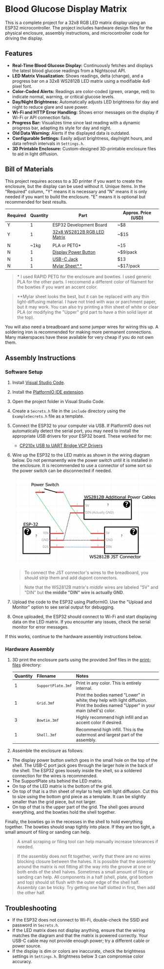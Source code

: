 # Blood Glucose Display Matrix

This is a complete project for a 32x8 RGB LED matrix display using an ESP32 microcontroller. The project includes hardware design files for the physical enclosure, assembly instructions, and microcontroller code for driving the display.

## Features

- **Real-Time Blood Glucose Display:** Continuously fetches and displays the latest blood glucose readings from a Nightscout API.
- **LED Matrix Visualization:** Shows readings, delta (change), and a progress bar on a 32x8 WS2812B LED matrix using a modifiable 4x6 pixel font.
- **Color-Coded Alerts:** Readings are color-coded (green, orange, red) to indicate normal, warning, or critical glucose levels.
- **Day/Night Brightness:** Automatically adjusts LED brightness for day and night to reduce glare and save power.
- **Wi-Fi and HTTP Error Handling:** Shows error messages on the display if Wi-Fi or API connection fails.
- **Progress Bar:** Visualizes time since last reading with a dynamic progress bar, adapting its style for day and night.
- **Old Data Warning:** Alerts if the displayed data is outdated.
- **Configurable Settings:** Easily adjust brightness, day/night hours, and data refresh intervals in `Settings.h`.
- **3D Printable Enclosure:** Custom-designed 3D-printable enclosure files to aid in light diffusion.

## Bill of Materials

This project requires access to a 3D printer if you want to create the enclosure, but the display can be used without it.
Unique items. In the "Required" column, "Y" means it is necessary and "N" means it is only needed if you want to build the enclosure. "E" means it is optional but recommended for best results.

| Required | Quantity | Part                                                                | Approx. Price (USD) |
| -------- | -------- | ------------------------------------------------------------------- | ------------------- |
| Y        | 1        | ESP32 Development Board                                             | ~$8                 |
| Y        | 1        | [32x8 WS2812B RGB LED Matrix](https://www.amazon.com/dp/B07P5TSKX8) | ~$15                |
|          |          |                                                                     |                     |
| N        | ~1kg     | PLA or PETG\*                                                       | ~15                 |
| N        | 1        | [Display Power Button](https://www.amazon.com/dp/B0D55TLT1K)        | ~$9/pack            |
| N        | 1        | [USB-C Jack](https://www.amazon.com/dp/B0D17K3CCY)                  | $13                 |
| N        | 1        | [Mylar Sheet\*\*](https://www.amazon.com/dp/B09BJTT6JH)             | ~$17/pack           |

> \* I used RAPID PETG for the enclosure and bowties. I used generic PLA for the other parts. I reccomend a different color of filament for the bowties if you want an accent color.

> \*\*Mylar sheet looks the best, but it can be replaced with any thin light-diffusing material. I have not tried with wax or parchment paper, but it may work. You can also try printing a thin sheet of white or clear PLA (or modifying the "Upper" grid part to have a thin solid layer at the top).

You will also need a breadboard and some jumper wires for wiring this up. A soldering iron is recommended for making more permanent connections. Many makerspaces have these available for very cheap if you do not own them.

## Assembly Instructions

### Software Setup

1. Install [Visual Studio Code](https://code.visualstudio.com/).
1. Install the [PlatformIO IDE extension](https://platformio.org/install/ide?install=vscode).
1. Open the project folder in Visual Studio Code.
1. Create a `Secrets.h` file in the `include` directory using the `ExampleSecrets.h` file as a template.
1. Connect the ESP32 to your computer via USB. If PlatformIO does not automatically detect the serial port, you may need to install the appropriate USB drivers for your ESP32 board. These worked for me:
   - [CP210x USB to UART Bridge VCP Drivers](https://www.silabs.com/software-and-tools/usb-to-uart-bridge-vcp-drivers?tab=downloads)
1. Wire up the ESP32 to the LED matrix as shown in the wiring diagram below. Do not permanently wire the power switch until it is installed in the enclosure. It is recommended to use a connector of some sort so the power switch can be disconnected if needed.
   ![Wiring Diagram](WiringSchematic.png)

   > To connect the JST connector's wires to the breadboard, you should strip them and add dupont connectors.

   > Note that the WS2812B matrix's _middle_ wires are labeled "5V" and "DIN" but **the middle "DIN" wire is actually GND**.

1. Upload the code to the ESP32 using PlatformIO. Use the "Upload and Monitor" option to see serial output for debugging.
1. Once uploaded, the ESP32 should connect to Wi-Fi and start displaying data on the LED matrix. If you encounter any issues, check the serial monitor for error messages.

If this works, continue to the hardware assembly instructions below.

### Hardware Assembly

1. 3D print the enclosure parts using the provided 3mf files in the [print-files](./print-files/) directory:

   | Quantity | Filename           | Notes                                                                                                                                 |
   | -------- | ------------------ | ------------------------------------------------------------------------------------------------------------------------------------- |
   | 1        | `SupportPlate.3mf` | Print in any color. This is entirely internal.                                                                                        |
   | 1        | `Grid.3mf`         | Print the bodies named "Lower" in white; they help with light diffusion. Print the bodies named "Upper" in your main (shell's) color. |
   | 3        | `Bowtie.3mf`       | Highly recommend high infill and an accent color if desired.                                                                          |
   | 1        | `Shell.3mf`        | Recommend high infill. This is the outermost and largest part of the assembly.                                                        |

2. Assemble the enclosure as follows:

- The display power button switch goes in the small hole on the top of the shell. The USB-C port jack goes through the larger hole in the back of the shell. The ESP32 goes loosely inside the shell, so a soldered connection for the wires is recommended.
- The SupportPlate sits behind the LED matrix.
- On top of the LED matrix is the bottom of the grid.
- On top of that is a thin sheet of mylar to help with light diffusion. Cut this to size using the bottom grid piece as a template. It can be slightly smaller than the grid piece, but not larger.
- On top of that is the upper part of the grid. The shell goes around everything, and the bowties hold the shell together.

Finally, the bowties go in the recesses in the shell to hold everything together. The bowties should snap tightly into place. If they are too tight, a small amount of filing or sanding can help.

> A small scraping or filing tool can help manually increase tolerances if needed.

> If the assembly does not fit together, verify that there are no wires blocking closure between the halves. It is possible that the assembly around the matrix is not fitting all the way into the groove at one or both ends of the shell halves. Sometimes a small amount of filing or sanding can help. All components in a half (shell, plate, grid bottom and top) should sit flush with the outer edge of the shell half. Assembly can be tricky. Try getting one half slotted in first, then add the other half.

## Troubleshooting

- If the ESP32 does not connect to Wi-Fi, double-check the SSID and password in `Secrets.h`.
- If the LED matrix does not display anything, ensure that the wiring matches the diagram and that the matrix is powered correctly. Your USB-C cable may not provide enough power; try a different cable or power source.
- If the display is dim or colors are inaccurate, check the brightness settings in `Settings.h`. Brightness below 3 can compromise color accuracy.
